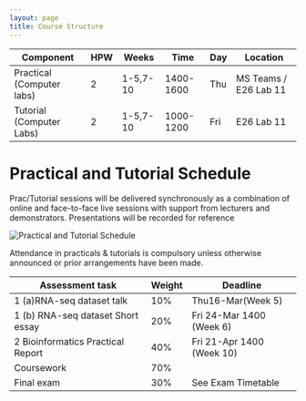 ```yaml
---
layout: page
title: Course Structure
---
```


| **Component**               | **HPW** | **Weeks** | **Time**  | **Day** | **Location**          |
| --------------------------- | ------- | --------- | --------- | ------- | --------------------- |
| Practical (Computer labs)   | 2       | 1-5,7-10  | 1400-1600 | Thu     | MS Teams / E26 Lab 11 |
| Tutorial (Computer Labs) | 2       | 1-5,7-10  | 1000-1200 | Fri     | E26 Lab 11             |



# Practical and Tutorial Schedule

Prac/Tutorial sessions will be delivered synchronously as a combination of online and face-to-face live sessions with support from lecturers and demonstrators. Presentations will be recorded for reference

![Practical and Tutorial Schedule](../assets/img/practical.png)


Attendance in practicals & tutorials is compulsory unless otherwise announced or prior arrangements have been made.


| Assessment task                   | Weight | Deadline                  |
| --------------------------------- | ------ | ------------------------- |
| 1 (a)RNA-seq dataset talk          | 10%    | Thu16-Mar(Week 5)         |
| 1 (b) RNA-seq dataset Short essay | 20%    | Fri 24-Mar 1400 (Week 6)  |
| 2 Bioinformatics Practical Report | 40%    | Fri 21-Apr 1400 (Week 10) |
| Coursework                        | 70%    |                           |
| Final exam                        | 30%    | See Exam Timetable        |


